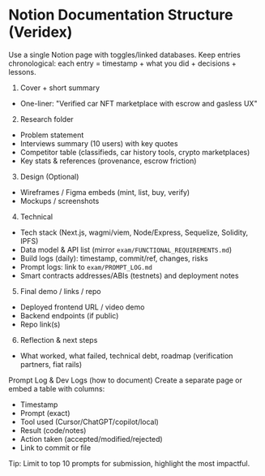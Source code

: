 # Notion Documentation Structure (Veridex)

Use a single Notion page with toggles/linked databases. Keep entries chronological: each entry = timestamp + what you did + decisions + lessons.

1) Cover + short summary
- One-liner: "Verified car NFT marketplace with escrow and gasless UX"

2) Research folder
- Problem statement
- Interviews summary (10 users) with key quotes
- Competitor table (classifieds, car history tools, crypto marketplaces)
- Key stats & references (provenance, escrow friction)

3) Design (Optional)
- Wireframes / Figma embeds (mint, list, buy, verify)
- Mockups / screenshots

4) Technical
- Tech stack (Next.js, wagmi/viem, Node/Express, Sequelize, Solidity, IPFS)
- Data model & API list (mirror `exam/FUNCTIONAL_REQUIREMENTS.md`)
- Build logs (daily): timestamp, commit/ref, changes, risks
- Prompt logs: link to `exam/PROMPT_LOG.md`
- Smart contracts addresses/ABIs (testnets) and deployment notes

5) Final demo / links / repo
- Deployed frontend URL / video demo
- Backend endpoints (if public)
- Repo link(s)

6) Reflection & next steps
- What worked, what failed, technical debt, roadmap (verification partners, fiat rails)

Prompt Log & Dev Logs (how to document)
Create a separate page or embed a table with columns:
- Timestamp
- Prompt (exact)
- Tool used (Cursor/ChatGPT/copilot/local)
- Result (code/notes)
- Action taken (accepted/modified/rejected)
- Link to commit or file

Tip: Limit to top 10 prompts for submission, highlight the most impactful.
